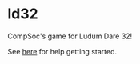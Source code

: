 # ld32
CompSoc's game for Ludum Dare 32!

See [here](https://github.com/libgdx/libgdx/wiki/Setting-up-your-Development-Environment-%28Eclipse%2C-Intellij-IDEA%2C-NetBeans%29) for help getting started.

